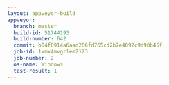 ```yaml
---
layout: appveyor-build
appveyor:
  branch: master
  build-id: 51744193
  build-number: 642
  commit: b04f0914a6aad266fd765cd2b7e4092c9d90b45f
  job-id: 1wmx4mvgrlem2123
  job-number: 2
  os-name: Windows
  test-result: 1
---
```


